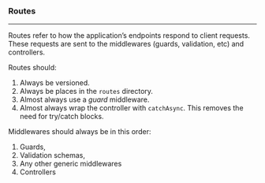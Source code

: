 ### Routes

-----

Routes refer to how the application’s endpoints respond to client requests. These requests are sent to the middlewares (guards, validation, etc) and controllers.

Routes should:
1. Always be versioned.
2. Always be places in the `routes` directory.
3. Almost always use a _guard_ middleware.
4. Almost always wrap the controller with `catchAsync`. This removes the need for try/catch blocks.


Middlewares should always be in this order:
1. Guards,
2. Validation schemas,
3. Any other generic middlewares
4. Controllers